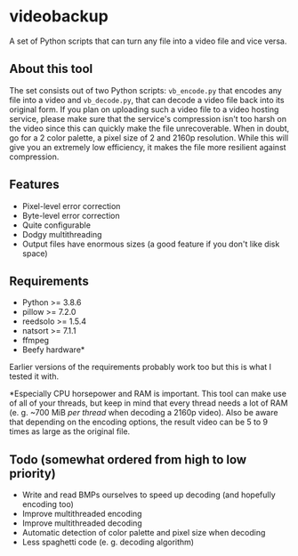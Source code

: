 # videobackup

A set of Python scripts that can turn any file into a video file and vice versa.

## About this tool

The set consists out of two Python scripts: ``vb_encode.py`` that encodes any file into a video and ``vb_decode.py``, that can decode a video file back into its original form.
If you plan on uploading such a video file to a video hosting service, please make sure that the service's compression isn't too harsh on the video since this can quickly make the file unrecoverable. When in doubt, go for a 2 color palette, a pixel size of 2 and 2160p resolution. While this will give you an extremely low efficiency, it makes the file more resilient against compression.

## Features

- Pixel-level error correction
- Byte-level error correction
- Quite configurable
- Dodgy multithreading
- Output files have enormous sizes (a good feature if you don't like disk space)

## Requirements

- Python >= 3.8.6
- pillow >= 7.2.0
- reedsolo >= 1.5.4
- natsort >= 7.1.1
- ffmpeg
- Beefy hardware*
  
Earlier versions of the requirements probably work too but this is what I tested it with.

\*Especially CPU horsepower and RAM is important. This tool can make use of all of your threads, but keep in mind that every thread needs a lot of RAM (e. g. ~700 MiB *per thread* when decoding a 2160p video). Also be aware that depending on the encoding options, the result video can be 5 to 9 times as large as the original file.

## Todo (somewhat ordered from high to low priority)

- Write and read BMPs ourselves to speed up decoding (and hopefully encoding too)
- Improve multithreaded encoding
- Improve multithreaded decoding
- Automatic detection of color palette and pixel size when decoding
- Less spaghetti code (e. g. decoding algorithm)
